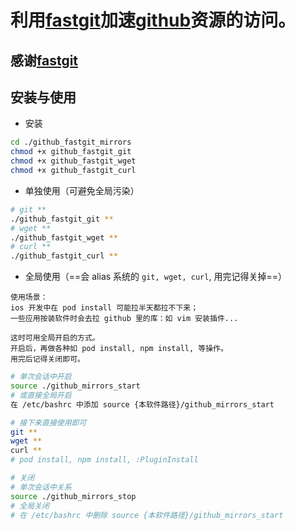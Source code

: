 # 利用[fastgit](https://fastgit.org/)加速[github](https://github.com/)资源的访问。

## 感谢[fastgit](https://fastgit.org/)

## 安装与使用

- 安装
```bash
cd ./github_fastgit_mirrors
chmod +x github_fastgit_git
chmod +x github_fastgit_wget
chmod +x github_fastgit_curl
```

- 单独使用（可避免全局污染）
```bash
# git **
./github_fastgit_git **
# wget **
./github_fastgit_wget **
# curl **
./github_fastgit_curl **
```

- 全局使用（==会 alias 系统的 `git, wget, curl`, 用完记得关掉==）

```
使用场景：
ios 开发中在 pod install 可能拉半天都拉不下来；
一些应用按装软件时会去拉 github 里的库：如 vim 安装插件...

这时可用全局开启的方式。
开启后，再做各种如 pod install, npm install, 等操作。
用完后记得关闭即可。
```

```bash
# 单次会话中开启
source ./github_mirrors_start
# 或直接全局开启
在 /etc/bashrc 中添加 source {本软件路径}/github_mirrors_start

# 接下来直接使用即可
git **
wget **
curl **
# pod install, npm install, :PluginInstall

# 关闭
# 单次会话中关系
source ./github_mirrors_stop
# 全局关闭
# 在 /etc/bashrc 中删除 source {本软件路径}/github_mirrors_start

```

